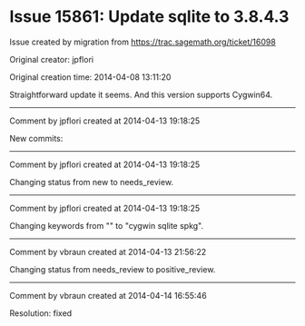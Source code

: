 # Issue 15861: Update sqlite to 3.8.4.3

Issue created by migration from https://trac.sagemath.org/ticket/16098

Original creator: jpflori

Original creation time: 2014-04-08 13:11:20

Straightforward update it seems.
And this version supports Cygwin64.


---

Comment by jpflori created at 2014-04-13 19:18:25

New commits:


---

Comment by jpflori created at 2014-04-13 19:18:25

Changing status from new to needs_review.


---

Comment by jpflori created at 2014-04-13 19:18:25

Changing keywords from "" to "cygwin sqlite spkg".


---

Comment by vbraun created at 2014-04-13 21:56:22

Changing status from needs_review to positive_review.


---

Comment by vbraun created at 2014-04-14 16:55:46

Resolution: fixed
